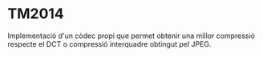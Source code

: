 # TM2014
Implementació d'un còdec propi que permet obtenir una millor compressió respecte el DCT o compressió interquadre obtingut pel JPEG.

